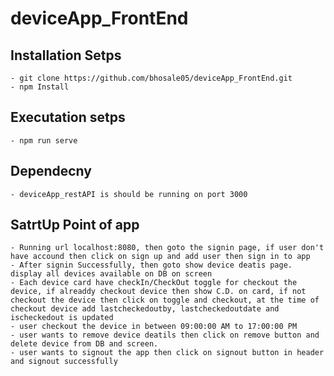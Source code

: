 # deviceApp_FrontEnd

## Installation Setps
    - git clone https://github.com/bhosale05/deviceApp_FrontEnd.git
    - npm Install

## Executation setps
    - npm run serve 

## Dependecny
    - deviceApp_restAPI is should be running on port 3000

## SatrtUp Point of app 
    - Running url localhost:8080, then goto the signin page, if user don't have accound then click on sign up and add user then sign in to app
    - After signin Successfully, then goto show device deatis page. display all devices available on DB on screen
    - Each device card have checkIn/CheckOut toggle for checkout the device, if alreaddy checkout device then show C.D. on card, if not checkout the device then click on toggle and checkout, at the time of checkout device add lastcheckedoutby, lastcheckedoutdate and ischeckedout is updated
    - user checkout the device in between 09:00:00 AM to 17:00:00 PM
    - user wants to remove device deatils then click on remove button and delete device from DB and screen.
    - user wants to signout the app then click on signout button in header and signout successfully
